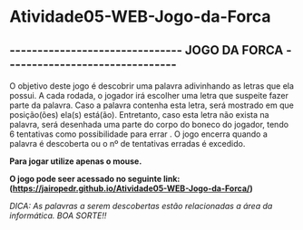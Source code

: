 # Atividade05-WEB-Jogo-da-Forca

## ------------------------------- JOGO DA FORCA -------------------------------

O objetivo deste jogo é descobrir uma palavra adivinhando as letras que ela possui. A cada rodada, o jogador irá escolher uma letra que suspeite fazer parte da palavra. Caso a palavra contenha esta letra, será mostrado em que posição(ões) ela(s) está(ão). Entretanto, caso esta letra não exista na palavra, será desenhada uma parte do corpo do boneco do jogador, tendo 6 tentativas como possibilidade para errar . O jogo encerra quando a palavra é descoberta ou o nº de tentativas erradas é excedido.

**Para jogar utilize apenas o mouse.**

**O jogo pode seer acessado no seguinte link: (https://jairopedr.github.io/Atividade05-WEB-Jogo-da-Forca/)**

*DICA: As palavras a serem descobertas estão relacionadas a área da informática. BOA SORTE!!*
